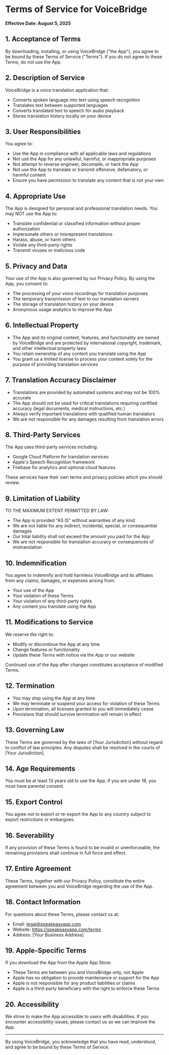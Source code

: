 # Terms of Service for VoiceBridge

**Effective Date: August 5, 2025**

## 1. Acceptance of Terms

By downloading, installing, or using VoiceBridge ("the App"), you agree to be bound by these Terms of Service ("Terms"). If you do not agree to these Terms, do not use the App.

## 2. Description of Service

VoiceBridge is a voice translation application that:
- Converts spoken language into text using speech recognition
- Translates text between supported languages
- Converts translated text to speech for audio playback
- Stores translation history locally on your device

## 3. User Responsibilities

You agree to:
- Use the App in compliance with all applicable laws and regulations
- Not use the App for any unlawful, harmful, or inappropriate purposes
- Not attempt to reverse engineer, decompile, or hack the App
- Not use the App to translate or transmit offensive, defamatory, or harmful content
- Ensure you have permission to translate any content that is not your own

## 4. Appropriate Use

The App is designed for personal and professional translation needs. You may NOT use the App to:
- Translate confidential or classified information without proper authorization
- Impersonate others or misrepresent translations
- Harass, abuse, or harm others
- Violate any third-party rights
- Transmit viruses or malicious code

## 5. Privacy and Data

Your use of the App is also governed by our Privacy Policy. By using the App, you consent to:
- The processing of your voice recordings for translation purposes
- The temporary transmission of text to our translation servers
- The storage of translation history on your device
- Anonymous usage analytics to improve the App

## 6. Intellectual Property

- The App and its original content, features, and functionality are owned by VoiceBridge and are protected by international copyright, trademark, and other intellectual property laws
- You retain ownership of any content you translate using the App
- You grant us a limited license to process your content solely for the purpose of providing translation services

## 7. Translation Accuracy Disclaimer

- Translations are provided by automated systems and may not be 100% accurate
- The App should not be used for critical translations requiring certified accuracy (legal documents, medical instructions, etc.)
- Always verify important translations with qualified human translators
- We are not responsible for any damages resulting from translation errors

## 8. Third-Party Services

The App uses third-party services including:
- Google Cloud Platform for translation services
- Apple's Speech Recognition framework
- Firebase for analytics and optional cloud features

These services have their own terms and privacy policies which you should review.

## 9. Limitation of Liability

TO THE MAXIMUM EXTENT PERMITTED BY LAW:
- The App is provided "AS IS" without warranties of any kind
- We are not liable for any indirect, incidental, special, or consequential damages
- Our total liability shall not exceed the amount you paid for the App
- We are not responsible for translation accuracy or consequences of mistranslation

## 10. Indemnification

You agree to indemnify and hold harmless VoiceBridge and its affiliates from any claims, damages, or expenses arising from:
- Your use of the App
- Your violation of these Terms
- Your violation of any third-party rights
- Any content you translate using the App

## 11. Modifications to Service

We reserve the right to:
- Modify or discontinue the App at any time
- Change features or functionality
- Update these Terms with notice via the App or our website

Continued use of the App after changes constitutes acceptance of modified Terms.

## 12. Termination

- You may stop using the App at any time
- We may terminate or suspend your access for violation of these Terms
- Upon termination, all licenses granted to you will immediately cease
- Provisions that should survive termination will remain in effect

## 13. Governing Law

These Terms are governed by the laws of [Your Jurisdiction] without regard to conflict of law principles. Any disputes shall be resolved in the courts of [Your Jurisdiction].

## 14. Age Requirements

You must be at least 13 years old to use the App. If you are under 18, you must have parental consent.

## 15. Export Control

You agree not to export or re-export the App to any country subject to export restrictions or embargoes.

## 16. Severability

If any provision of these Terms is found to be invalid or unenforceable, the remaining provisions shall continue in full force and effect.

## 17. Entire Agreement

These Terms, together with our Privacy Policy, constitute the entire agreement between you and VoiceBridge regarding the use of the App.

## 18. Contact Information

For questions about these Terms, please contact us at:
- Email: legal@speakeasyapp.com
- Website: https://speakeasyapp.com/terms
- Address: [Your Business Address]

## 19. Apple-Specific Terms

If you download the App from the Apple App Store:
- These Terms are between you and VoiceBridge only, not Apple
- Apple has no obligation to provide maintenance or support for the App
- Apple is not responsible for any product liabilities or claims
- Apple is a third-party beneficiary with the right to enforce these Terms

## 20. Accessibility

We strive to make the App accessible to users with disabilities. If you encounter accessibility issues, please contact us so we can improve the App.

---

By using VoiceBridge, you acknowledge that you have read, understood, and agree to be bound by these Terms of Service.